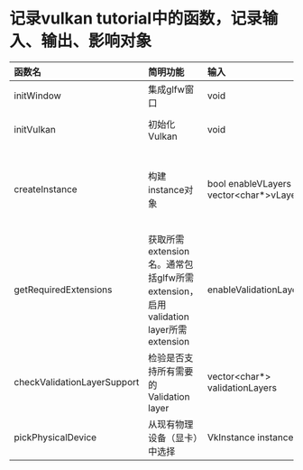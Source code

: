 # 记录vulkan tutorial中的函数，记录输入、输出、影响对象

|函数名|简明功能|输入|影响|返回|调用函数|可实现功能|
|:----|:-----|:--|:--|:--|:-------|:--------|
|initWindow|集成glfw窗口|void|GLFWwindow* window|void||设置窗口标题、长宽|
|initVulkan|初始化Vulkan|void|VkInstance instance|void|createInstance<br>setupDebugCallback<br>pickPhysicalDevice|tbd|
|createInstance|构建instance对象|bool enableVLayers<br>vector<char*>vLayers|VkInstance instance|void|checkValidationLayerSupport<br>getRequiredExtensions|设置VkApplicationInfo，包含应用名、版本、采用引擎信息<br>启用extension和layer|
|getRequiredExtensions|获取所需extension名。通常包括glfw所需extension，启用validation layer所需extension|enableValidationLayers|void|vector<char*> extensions||添加额外extension|
|checkValidationLayerSupport|检验是否支持所有需要的Validation layer|vector<char*> validationLayers|void|bool||tbd|
|pickPhysicalDevice|从现有物理设备（显卡）中选择|VkInstance instance|VkPhysicalDevice physicalDevice|void|isDeviceSuitable|设置显卡的评价标准<br>多显卡并行|
